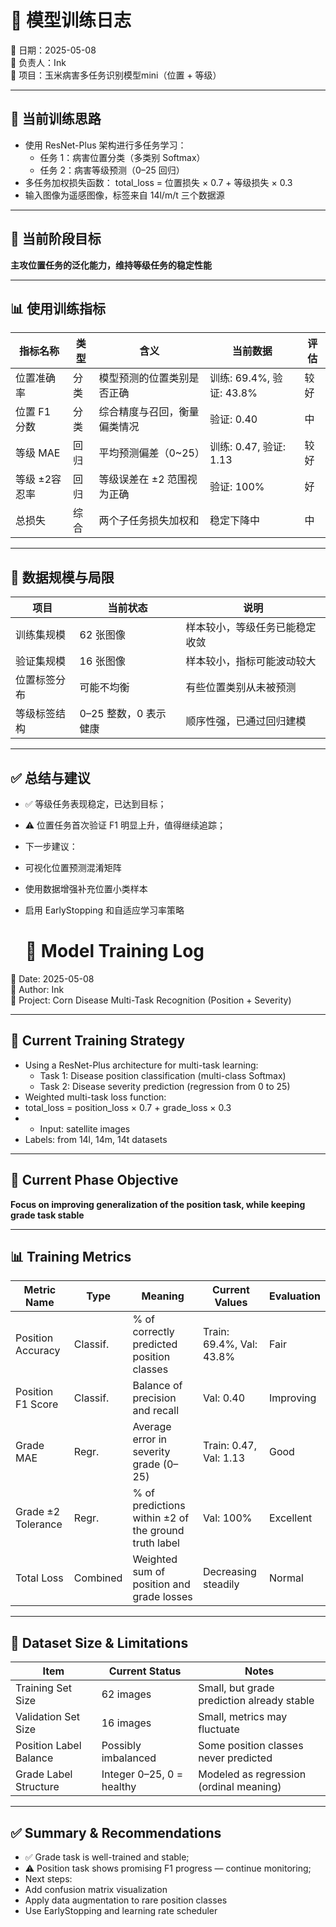 # 🌱 模型训练日志  
📅 日期：2025-05-08  
👤 负责人：Ink  
📂 项目：玉米病害多任务识别模型mini（位置 + 等级）

---

## 🎯 当前训练思路

- 使用 ResNet-Plus 架构进行多任务学习：
  - 任务 1：病害位置分类（多类别 Softmax）
  - 任务 2：病害等级预测（0–25 回归）
- 多任务加权损失函数：
total_loss = 位置损失 × 0.7 + 等级损失 × 0.3
- 输入图像为遥感图像，标签来自 14l/m/t 三个数据源

---

## 🎯 当前阶段目标

**主攻位置任务的泛化能力，维持等级任务的稳定性能**

---

## 📊 使用训练指标

| 指标名称         | 类型     | 含义                               | 当前数据          | 评估         |
|------------------|----------|------------------------------------|-------------------|--------------|
| 位置准确率       | 分类     | 模型预测的位置类别是否正确         | 训练: 69.4%, 验证: 43.8% | 较好 |
| 位置 F1 分数     | 分类     | 综合精度与召回，衡量偏类情况       | 验证: 0.40         | 中 |
| 等级 MAE         | 回归     | 平均预测偏差（0~25）               | 训练: 0.47, 验证: 1.13 | 较好 |
| 等级 ±2容忍率    | 回归     | 等级误差在 ±2 范围视为正确         | 验证: 100%         | 好 |
| 总损失           | 综合     | 两个子任务损失加权和               | 稳定下降中         | 中 |

---

## 📌 数据规模与局限

| 项目              | 当前状态           | 说明                                   |
|-------------------|--------------------|----------------------------------------|
| 训练集规模         | 62 张图像           | 样本较小，等级任务已能稳定收敛         |
| 验证集规模         | 16 张图像           | 样本较小，指标可能波动较大             |
| 位置标签分布       | 可能不均衡          | 有些位置类别从未被预测                 |
| 等级标签结构       | 0–25 整数，0 表示健康 | 顺序性强，已通过回归建模               |

---

## ✅ 总结与建议

- ✅ 等级任务表现稳定，已达到目标；
- ⚠️ 位置任务首次验证 F1 明显上升，值得继续追踪；
- 下一步建议：
- 可视化位置预测混淆矩阵
- 使用数据增强补充位置小类样本
- 启用 EarlyStopping 和自适应学习率策略


  # 🌱 Model Training Log  
📅 Date: 2025-05-08  
👤 Author: Ink  
📂 Project: Corn Disease Multi-Task Recognition (Position + Severity)

---

## 🎯 Current Training Strategy

- Using a ResNet-Plus architecture for multi-task learning:
  - Task 1: Disease position classification (multi-class Softmax)
  - Task 2: Disease severity prediction (regression from 0 to 25)
- Weighted multi-task loss function:
- total_loss = position_loss × 0.7 + grade_loss × 0.3
- - Input: satellite images  
- Labels: from 14l, 14m, 14t datasets

---

## 🎯 Current Phase Objective

**Focus on improving generalization of the position task, while keeping grade task stable**

---

## 📊 Training Metrics

| Metric Name         | Type     | Meaning                                              | Current Values                  | Evaluation     |
|---------------------|----------|------------------------------------------------------|----------------------------------|----------------|
| Position Accuracy   | Classif. | % of correctly predicted position classes            | Train: 69.4%, Val: 43.8%         | Fair         |
| Position F1 Score   | Classif. | Balance of precision and recall                      | Val: 0.40                        | Improving    |
| Grade MAE           | Regr.    | Average error in severity grade (0–25)               | Train: 0.47, Val: 1.13           | Good         |
| Grade ±2 Tolerance  | Regr.    | % of predictions within ±2 of the ground truth label | Val: 100%                        | Excellent    |
| Total Loss          | Combined | Weighted sum of position and grade losses            | Decreasing steadily              | Normal       |

---

## 📌 Dataset Size & Limitations

| Item                  | Current Status      | Notes                                       |
|-----------------------|---------------------|---------------------------------------------|
| Training Set Size     | 62 images           | Small, but grade prediction already stable  |
| Validation Set Size   | 16 images           | Small, metrics may fluctuate                |
| Position Label Balance| Possibly imbalanced | Some position classes never predicted       |
| Grade Label Structure | Integer 0–25, 0 = healthy | Modeled as regression (ordinal meaning) |

---

## ✅ Summary & Recommendations

- ✅ Grade task is well-trained and stable;
- ⚠️ Position task shows promising F1 progress — continue monitoring;
- Next steps:
- Add confusion matrix visualization
- Apply data augmentation to rare position classes
- Use EarlyStopping and learning rate scheduler
